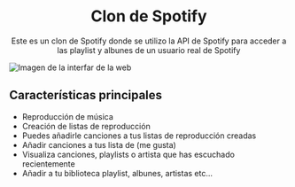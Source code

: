 <h1 align="center">
   Clon de Spotify
</h1>
<p align="center">
   Este es un clon de Spotify donde se utilizo la API de Spotify para acceder a las playlist y albunes de un usuario real de Spotify 
</p>

<picture>
     <img alt="Imagen de la interfar de la web" src="https://i.ibb.co/MkVk4sx/Pecture.png">
</picture>

<h2>
   Características principales
</h2>

- Reproducción de música
- Creación de listas de reproducción
- Puedes añadirle canciones a tus listas de reproducción creadas
- Añadir canciones a tus lista de (me gusta)
- Visualiza canciones, playlists o artista que has escuchado recientemente
- Añadir a tu biblioteca playlist, albunes, artistas etc...
